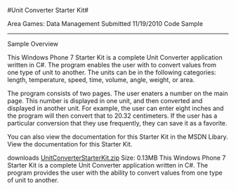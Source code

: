 #Unit Converter Starter Kit#

Area
Games: Data Management
Submitted
11/19/2010
Code Sample

---

Sample Overview

This Windows Phone 7 Starter Kit is a complete Unit Converter application written in C#. The program enables the user with to convert values from one type of unit to another. The units can be in the following categories: length, temperature, speed, time, volume, angle, weight, or area.

The program consists of two pages. The user enaters a number on the main page. This number is displayed in one unit, and then converted and displayed in another unit. For example, the user can enter eight inches and the program will then convert that to 20.32 centimeters. If the user has a particular conversion that they use frequently, they can save it as a favorite.

You can also view the documentation for this Starter Kit in the MSDN Libary. View the documentation for this Starter Kit.

 
downloads
[UnitConverterStarterKit.zip](https://github.com/DDReaper/XNAGameStudio/blob/master/Samples/UnitConverterStarterKit.zip?raw=true)
Size: 0.13MB
This Windows Phone 7 Starter Kit is a complete Unit Converter application written in C#. The program provides the user with the ability to convert values from one type of unit to another. 